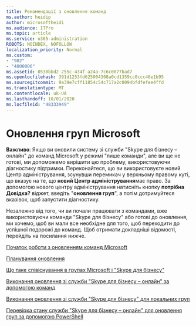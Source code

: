 ```yaml
---
title: Рекомендації з оновлення команд
ms.author: heidip
author: microsoftheidi
ms.audience: ITPro
ms.topic: article
ms.service: o365-administration
ROBOTS: NOINDEX, NOFOLLOW
localization_priority: Normal
ms.custom:
- "982"
- "4000006"
ms.assetid: 0530bbd2-255c-434f-a24a-7c6c0877bad7
ms.openlocfilehash: 391d1253fd625004308a0cd1359cc0ccc46e1b95
ms.sourcegitcommit: 9a39e7cff11854c54c717a2c0094bfdfefee4ffd
ms.translationtype: MT
ms.contentlocale: uk-UA
ms.lasthandoff: 10/01/2020
ms.locfileid: "48333949"
---
```

# <a name="microsoft-teams-upgrade"></a>Оновлення груп Microsoft

**Важливо**: Якщо ви оновили систему зі служби "Skype для бізнесу – онлайн" до команд Microsoft у режимі "лише команди", але ви ще не готові, ми допоможемо вирішити цю проблему, використовуючи діагностику підтримки. Переконайтеся, що ви використовуєте новий Центр адміністрування, зсунувши перемикач у верхньому правому куті, що вказує на те, що **новий Центр адміністрування**має право. За допомогою нового центру адміністрування натисніть кнопку **потрібна Довідка?** віджет, введіть "**оновлення груп**", а потім дотримуйтеся вказівок, щоб запустити діагностику.

Незалежно від того, чи ви почали працювати з командами, вже використовуючи команди "Skype для бізнесу" або готові до оновлення, ми хочемо, щоб ви мали все необхідне для того, щоб переходити до успішної подорожі до команд. Щоб отримати докладніші відомості, перейдіть на посилання нижче.

[Початок роботи з оновленням команд Microsoft](https://docs.microsoft.com/MicrosoftTeams/upgrade-start-here)

[Планування оновлення](https://docs.microsoft.com/MicrosoftTeams/upgrade-plan-journey)

[Що таке співіснування в групах Microsoft і "Skype для бізнесу"](https://docs.microsoft.com/MicrosoftTeams/teams-and-skypeforbusiness-coexistence-and-interoperability)

[Виконання оновлення зі служби "Skype для бізнесу – онлайн" за допомогою команд](https://docs.microsoft.com/MicrosoftTeams/upgrade-to-teams-execute-skypeforbusinessonline)

[Виконання оновлення зі служби "Skype для бізнесу" для локальних груп](https://docs.microsoft.com/MicrosoftTeams/upgrade-to-teams-execute-skypeforbusinesshybridonprem)
 
[Перевірка стану служби "Skype для бізнесу – онлайн" для оновлення груп за допомогою PowerShell](https://docs.microsoft.com/powershell/module/skype/get-csteamsupgradestatus?view=skype-ps)